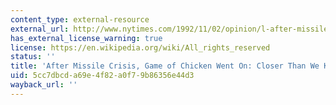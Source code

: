 ```yaml
---
content_type: external-resource
external_url: http://www.nytimes.com/1992/11/02/opinion/l-after-missile-crisis-game-of-chicken-went-on-closer-than-we-knew-370092.html
has_external_license_warning: true
license: https://en.wikipedia.org/wiki/All_rights_reserved
status: ''
title: 'After Missile Crisis, Game of Chicken Went On: Closer Than We Knew'
uid: 5cc7dbcd-a69e-4f82-a0f7-9b86356e44d3
wayback_url: ''
---
```

